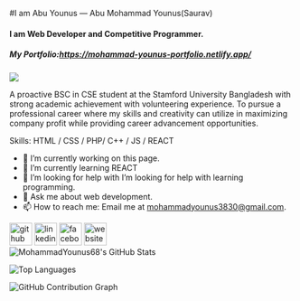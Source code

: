 #I am Abu Younus — Abu Mohammad Younus(Saurav)
#### I am Web Developer and Competitive Programmer.
##### My Portfolio:https://mohammad-younus-portfolio.netlify.app/
![](https://scontent.fdac80-1.fna.fbcdn.net/v/t39.30808-6/464929636_8781748398514106_1606701564028972795_n.jpg?_nc_cat=109&ccb=1-7&_nc_sid=86c6b0&_nc_ohc=JbYhM3ANMXUQ7kNvgHhK0XK&_nc_zt=23&_nc_ht=scontent.fdac80-1.fna&_nc_gid=AlHXrTTpvyxNrj5U1GxiJCg&oh=00_AYBQkVVCELum1AlS7G-1fMuS007uXMbrHB1bKA3CAOtBCw&oe=67611281)

A proactive BSC in CSE student at the Stamford University Bangladesh with strong academic achievement with volunteering experience. To pursue a professional career where my skills and creativity can utilize in maximizing company profit while providing career advancement opportunities.

Skills: HTML / CSS / PHP/ C++ / JS / REACT

- 🔭 I’m currently working on this page. 
- 🌱 I’m currently learning REACT 
- 🤔 I’m looking for help with I’m looking for help with learning programming. 
- 💬 Ask me about web development. 
- 📫 How to reach me:  Email me at mohammadyounus3830@gmail.com. 


[<img src='https://cdn.jsdelivr.net/npm/simple-icons@3.0.1/icons/github.svg' alt='github' height='40'>](https://github.com/https://github.com/MohammadYounus68)  [<img src='https://cdn.jsdelivr.net/npm/simple-icons@3.0.1/icons/linkedin.svg' alt='linkedin' height='40'>](https://www.linkedin.com/in/https://www.linkedin.com/in/abu-mohammad-younus-2557221b7//)  [<img src='https://cdn.jsdelivr.net/npm/simple-icons@3.0.1/icons/facebook.svg' alt='facebook' height='40'>](https://www.facebook.com/https://www.facebook.com/saurav.ahshan/)  [<img src='https://cdn.jsdelivr.net/npm/simple-icons@3.0.1/icons/icloud.svg' alt='website' height='40'>](https://mohammad-younus-portfolio.netlify.app/)  
![MohammadYounus68's GitHub Stats](https://github-readme-stats.vercel.app/api?username=MohammadYounus68&show_icons=true&theme=radical)

![Top Languages](https://github-readme-stats.vercel.app/api/top-langs/?username=MohammadYounus68&layout=compact&theme=radical)

![GitHub Contribution Graph](https://github-readme-activity-graph.vercel.app/graph?username=MohammadYounus68&theme=dracula)


